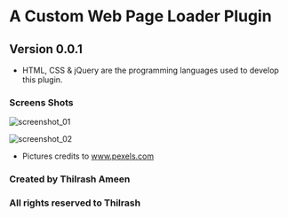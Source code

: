 # A Custom Web Page Loader Plugin

## Version 0.0.1

- HTML, CSS & jQuery are the programming languages used to develop this plugin.

### Screens Shots

![screenshot_01](https://user-images.githubusercontent.com/36620465/141965135-ff005338-fb31-4562-a04f-3430bf86c04c.png)

![screenshot_02](https://user-images.githubusercontent.com/36620465/141965149-bfaf1cbf-e326-4f2c-ae4d-292202db7e7f.png)

- Pictures credits to www.pexels.com

### Created by Thilrash Ameen

### All rights reserved to Thilrash
